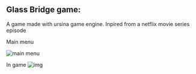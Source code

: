 ## Glass Bridge game:
A game made with ursina game engine. Inpired from a netflix movie series episode

Main menu

![main menu](https://user-images.githubusercontent.com/37002036/152234260-9b8a7cd1-f2c7-42a7-8ca6-b0e4a606e99a.png)

In game
![img](https://user-images.githubusercontent.com/37002036/152234168-d0b78060-d6e9-46d1-b280-2edb1f238610.png)
